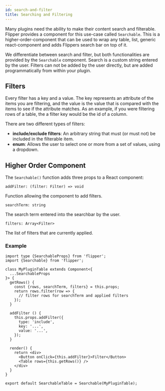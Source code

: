 ```yaml
---
id: search-and-filter
title: Searching and Filtering
---
```


Many plugins need the ability to make their content search and filterable. Flipper provides a component for this use-case called `Searchable`. This is a higher-order-component that can be used to wrap any table, list, generic react-component and adds Flippers search bar on top of it.

We differentiate between search and filter, but both functionalities are provided by the `Searchable` component. Search is a custom string entered by the user. Filters can not be added by the user directly, but are added programmatically from within your plugin.

## Filters
Every filter has a key and a value. The key represents an attribute of the items you are filtering, and the value is the value that is compared with the items to see if the attribute matches. As an example, if you were filtering rows of a table, the a filter key would be the id of a column.

There are two different types of filters:
- **include/exclude filters**: An arbitrary string that must (or must not) be included in the filterable item.
- **enum**: Allows the user to select one or more from a set of values, using a dropdown.

## Higher Order Component
The `Searchable()` function adds three props to a React component:

`addFilter: (filter: Filter) => void`

Function allowing the component to add filters.

`searchTerm: string`

The search term entered into the searchbar by the user.

`filters: Array<Filter>`

The list of filters that are currently applied.


### Example
```
import type {SearchableProps} from 'flipper';
import {Searchable} from 'flipper';

class MyPluginTable extends Component<{
  ...SearchableProps
}> {
  getRows() {
    const {rows, searchTerm, filters} = this.props;
    return rows.filter(row => {
      // filter rows for searchTerm and applied filters
    });
  }

  addFilter () {
    this.props.addFilter({
      type: 'include',
      key: '...',
      value: '...',
    });
  }

  render() {
    return <div>
      <Button onClick={this.addFilter}>Filter</Button>
      <Table rows={this.getRows()} />
    </div>
  }
}

export default SearchableTable = Searchable(MyPluginTable);
```
